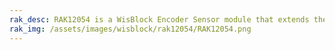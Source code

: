 ```yaml
---
rak_desc: RAK12054 is a WisBlock Encoder Sensor module that extends the WisBlock system with an AS5600-ASOT Encoder Sensor from OSRAM. It comes with a ready-to-use software library and tutorial, making it easy to build a magnetic rotary position data acquisition system.
rak_img: /assets/images/wisblock/rak12054/RAK12054.png
---
```


<rk-redirect to="/Product-Categories/WisBlock/RAK12054/Overview/" />
